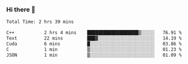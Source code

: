 ### Hi there 👋

<!--
**Grav1tum/Grav1tum** is a ✨ _special_ ✨ repository because its `README.md` (this file) appears on your GitHub profile.

Here are some ideas to get you started:

- 🔭 I’m currently working on ...
- 🌱 I’m currently learning ...
- 👯 I’m looking to collaborate on ...
- 🤔 I’m looking for help with ...
- 💬 Ask me about ...
- 📫 How to reach me: ...
- 😄 Pronouns: ...
- ⚡ Fun fact: ...
-->
<!--START_SECTION:waka-->

```txt
Total Time: 2 hrs 39 mins

C++           2 hrs 4 mins    ███████████████████▒░░░░░   76.91 %
Text          22 mins         ███▓░░░░░░░░░░░░░░░░░░░░░   14.19 %
Cuda          6 mins          █░░░░░░░░░░░░░░░░░░░░░░░░   03.86 %
C             1 min           ▒░░░░░░░░░░░░░░░░░░░░░░░░   01.23 %
JSON          1 min           ▒░░░░░░░░░░░░░░░░░░░░░░░░   01.09 %
```

<!--END_SECTION:waka-->
